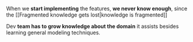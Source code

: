 When we **start implementing** the features, **we never know enough**, since the [[Fragmented knowledge gets lost|knowledge is fragmented]]

Dev **team has to grow knowledge about the domain** it assists besides learning general modeling techniques.
